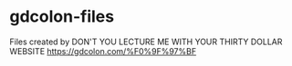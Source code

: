 # gdcolon-files
Files created by DON'T YOU LECTURE ME WITH YOUR THIRTY DOLLAR WEBSITE
https://gdcolon.com/%F0%9F%97%BF
